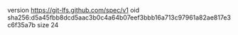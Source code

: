 version https://git-lfs.github.com/spec/v1
oid sha256:d5a45fbb8dcd5aac3b0c4a64b07eef3bbb16a713c97961a82ae817e3c6f35a7b
size 24
